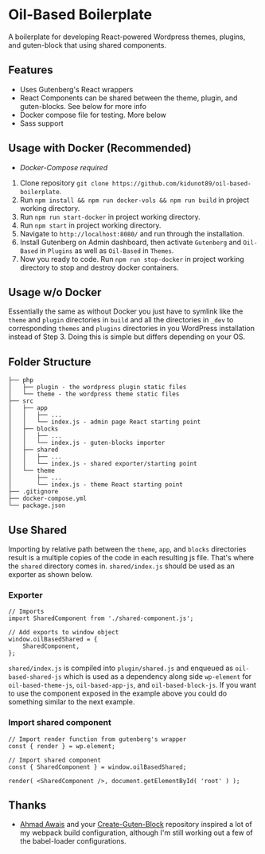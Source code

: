 # Oil-Based Boilerplate
A boilerplate for developing React-powered Wordpress themes, plugins, and guten-block that using shared components.

## Features
- Uses Gutenberg's React wrappers
- React Components can be shared between the theme, plugin, and guten-blocks. See below for more info
- Docker compose file for testing. More below
- Sass support

## Usage with Docker (Recommended)
- *Docker-Compose required*
1. Clone repository `git clone https://github.com/kidunot89/oil-based-boilerplate`.
2. Run `npm install && npm run docker-vols && npm run build` in project working directory.
3. Run `npm run start-docker` in project working directory.
4. Run `npm start` in project working directory.
5. Navigate to `http://localhost:8080/` and run through the installation.
6. Install Gutenberg on Admin dashboard, then activate `Gutenberg` and `Oil-Based` in `Plugins` as well as `Oil-Based` in `Themes`.
7. Now you ready to code. Run `npm run stop-docker` in project working directory to stop and destroy docker containers.

## Usage w/o Docker
Essentially the same as without Docker you just have to symlink like the `theme` and `plugin` directories in `build` and all the directories in `_dev` to corresponding `themes` and `plugins` directories in you WordPress installation instead of Step 3. Doing this is simple but differs depending on your OS.

## Folder Structure
```
├── php
│   ├── plugin - the wordpress plugin static files
│   └── theme - the wordpress theme static files
├── src
│   ├── app
│   │   ├── ...
│   │   └── index.js - admin page React starting point
│   ├── blocks
│   │   ├── ...
│   │   └── index.js - guten-blocks importer
│   ├── shared
│   │   ├── ...
│   │   └── index.js - shared exporter/starting point
│   └── theme
│       ├── ...
│       └── index.js - theme React starting point
├── .gitignore
├── docker-compose.yml
└── package.json 
```

## Use Shared
Importing by relative path between the `theme`, `app`, and `blocks` directories result is a multiple copies of the code in each resulting js file. That's where the `shared` directory comes in. `shared/index.js` should be used as an exporter as shown below.

### Exporter
```
// Imports
import SharedComponent from './shared-component.js';

// Add exports to window object
window.oilBasedShared = {
    SharedComponent,
};
```

`shared/index.js` is compiled into `plugin/shared.js` and enqueued as `oil-based-shared-js` which is used as a dependency along side `wp-element` for `oil-based-theme-js`, `oil-based-app-js`, and `oil-based-block-js`. If you want to use the component exposed in the example above you could do something similar to the next example.

### Import shared component
```
// Import render function from gutenberg's wrapper
const { render } = wp.element;

// Import shared component
const { SharedComponent } = window.oilBasedShared;

render( <SharedComponent />, document.getElementById( 'root' ) );
```

## Thanks
- [Ahmad Awais](https://github.com/ahmadawais) and your [Create-Guten-Block](https://github.com/ahmadawais/create-guten-block) repository inspired a lot of my webpack build configuration, although I'm still working out a few of the babel-loader configurations.